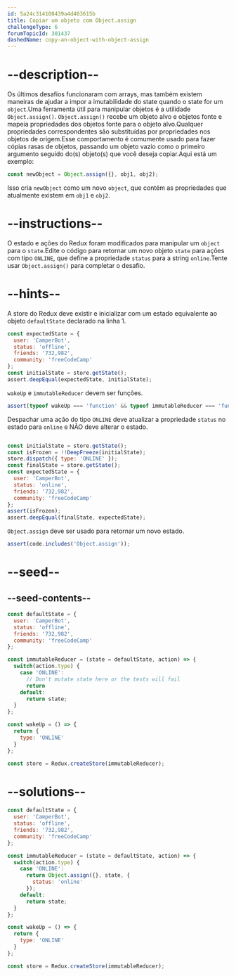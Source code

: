```yaml
---
id: 5a24c314108439a4d403615b
title: Copiar um objeto com Object.assign
challengeType: 6
forumTopicId: 301437
dashedName: copy-an-object-with-object-assign
---
```


# --description--

Os últimos desafios funcionaram com arrays, mas também existem maneiras de ajudar a impor a imutabilidade do state quando o state for um `object`.Uma ferramenta útil para manipular objetos é a utilidade `Object.assign()`. `Object.assign()` recebe um objeto alvo e objetos fonte e mapeia propriedades dos objetos fonte para o objeto alvo.Qualquer propriedades correspondentes são substituídas por propriedades nos objetos de origem.Esse comportamento é comumente usado para fazer cópias rasas de objetos, passando um objeto vazio como o primeiro argumento seguido do(s) objeto(s) que você deseja copiar.Aqui está um exemplo:

```js
const newObject = Object.assign({}, obj1, obj2);
```

Isso cria `newObject` como um novo `object`, que contém as propriedades que atualmente existem em `obj1` e `obj2`.

# --instructions--

O estado e ações do Redux foram modificados para manipular um `object` para o `state`.Edite o código para retornar um novo objeto `state` para ações com tipo `ONLINE`, que define a propriedade `status` para a string `online`.Tente usar `Object.assign()` para completar o desafio.

# --hints--

A store do Redux deve existir e inicializar com um estado equivalente ao objeto `defaultState` declarado na linha 1.

```js
const expectedState = {
  user: 'CamperBot',
  status: 'offline',
  friends: '732,982',
  community: 'freeCodeCamp'
};
const initialState = store.getState();
assert.deepEqual(expectedState, initialState);
```

`wakeUp` e `immutableReducer` devem ser funções.

```js
assert(typeof wakeUp === 'function' && typeof immutableReducer === 'function');
```

Despachar uma ação do tipo `ONLINE` deve atualizar a propriedade `status` no estado para `online` e NÃO deve alterar o estado.

```js

const initialState = store.getState();
const isFrozen = !!DeepFreeze(initialState);
store.dispatch({ type: 'ONLINE' });
const finalState = store.getState();
const expectedState = {
  user: 'CamperBot',
  status: 'online',
  friends: '732,982',
  community: 'freeCodeCamp'
};
assert(isFrozen);
assert.deepEqual(finalState, expectedState);
```

`Object.assign` deve ser usado para retornar um novo estado.

```js
assert(code.includes('Object.assign'));
```

# --seed--

## --seed-contents--

```js
const defaultState = {
  user: 'CamperBot',
  status: 'offline',
  friends: '732,982',
  community: 'freeCodeCamp'
};

const immutableReducer = (state = defaultState, action) => {
  switch(action.type) {
    case 'ONLINE':
      // Don't mutate state here or the tests will fail
      return
    default:
      return state;
  }
};

const wakeUp = () => {
  return {
    type: 'ONLINE'
  }
};

const store = Redux.createStore(immutableReducer);
```

# --solutions--

```js
const defaultState = {
  user: 'CamperBot',
  status: 'offline',
  friends: '732,982',
  community: 'freeCodeCamp'
};

const immutableReducer = (state = defaultState, action) => {
  switch(action.type) {
    case 'ONLINE':
      return Object.assign({}, state, {
        status: 'online'
      });
    default:
      return state;
  }
};

const wakeUp = () => {
  return {
    type: 'ONLINE'
  }
};

const store = Redux.createStore(immutableReducer);
```
